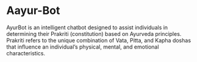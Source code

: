 # Aayur-Bot
AyurBot is an intelligent chatbot designed to assist individuals in determining their Prakriti (constitution) based on Ayurveda principles. Prakriti refers to the unique combination of Vata, Pitta, and Kapha doshas that influence an individual’s physical, mental, and emotional characteristics.
